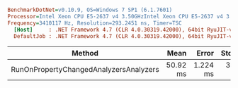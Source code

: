 ``` ini

BenchmarkDotNet=v0.10.9, OS=Windows 7 SP1 (6.1.7601)
Processor=Intel Xeon CPU E5-2637 v4 3.50GHzIntel Xeon CPU E5-2637 v4 3.50GHz, ProcessorCount=16
Frequency=3410117 Hz, Resolution=293.2451 ns, Timer=TSC
  [Host]     : .NET Framework 4.7 (CLR 4.0.30319.42000), 64bit RyuJIT-v4.7.2114.0
  DefaultJob : .NET Framework 4.7 (CLR 4.0.30319.42000), 64bit RyuJIT-v4.7.2114.0


```
 |                                 Method |     Mean |    Error |   StdDev |    Gen 0 |    Gen 1 | Allocated |
 |--------------------------------------- |---------:|---------:|---------:|---------:|---------:|----------:|
 | RunOnPropertyChangedAnalyzersAnalyzers | 50.92 ms | 1.224 ms | 3.608 ms | 500.0000 | 125.0000 |   3.12 MB |
